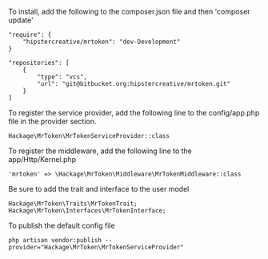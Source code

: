 To install, add the following to the composer.json file and then 'composer update'

    "require": {
        "hipstercreative/mrtoken": "dev-Development"
    }

    "repositories": [
        {
            "type": "vcs",
            "url": "git@bitbucket.org:hipstercreative/mrtoken.git"
        }
    ]

To register the service provider, add the following line to the config/app.php
file in the provider section.

    Hackage\MrToken\MrTokenServiceProvider::class

To register the middleware, add the following line to the app/Http/Kernel.php

    'mrtoken' => \Hackage\MrToken\Middleware\MrTokenMiddleware::class

Be sure to add the trait and interface to the user model

    Hackage\MrToken\Traits\MrTokenTrait;
    Hackage\MrToken\Interfaces\MrTokenInterface;

To publish the default config file

    php artisan vendor:publish --provider="Hackage\MrToken\MrTokenServiceProvider"
